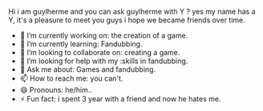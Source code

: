 
Hi i am guylherme and you can ask guylherme with Y ? yes my name has a Y, it's a pleasure to meet you guys i hope we became friends over time.


- 🔭 I’m currently working on: the creation of a game.
- 🌱 I’m currently learning: Fandubbing.
- 👯 I’m looking to collaborate on: creating a game.
- 🤔 I’m looking for help with my :skills in fandubbing.
- 💬 Ask me about: Games and fandubbing.
- 📫 How to reach me: you can't.
- 😄 Pronouns: he/him..
- ⚡ Fun fact: i spent 3 year with a friend and now he hates me.

